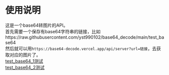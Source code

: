 # 使用说明
这是一个base64转图片的API。  
首先需要一个保存有base64字符串的链接，比如https://raw.githubusercontent.com/yst990102/base64_decode/main/test_base64  
然后就可以用`https://base64-decode.vercel.app/api/server?url=链接`，去获取对应的图片了。  
[test_base64_1测试](https://base64-decode.vercel.app/api/server?url=https://raw.githubusercontent.com/yst990102/base64_decode/main/test_base64_1)  
[test_base64_2测试](https://base64-decode.vercel.app/api/server?url=https://raw.githubusercontent.com/yst990102/base64_decode/main/test_base64_2)  
